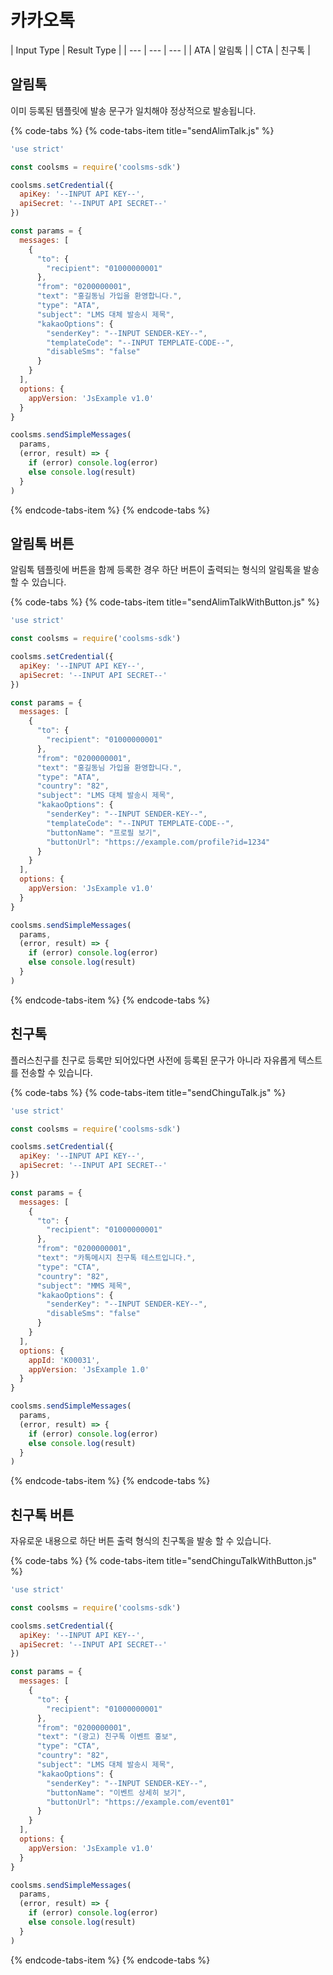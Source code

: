 # 카카오톡

| Input Type | Result Type |
| --- | --- | --- |
| ATA | 알림톡 |
| CTA | 친구톡 |

## 알림톡

이미 등록된 템플릿에 발송 문구가 일치해야 정상적으로 발송됩니다.

{% code-tabs %}
{% code-tabs-item title="sendAlimTalk.js" %}
```javascript
'use strict'

const coolsms = require('coolsms-sdk')

coolsms.setCredential({
  apiKey: '--INPUT API KEY--',
  apiSecret: '--INPUT API SECRET--'
})

const params = {
  messages: [
    {
      "to": {
        "recipient": "01000000001"
      },
      "from": "0200000001",
      "text": "홍길동님 가입을 환영합니다.",
      "type": "ATA",
      "subject": "LMS 대체 발송시 제목",
      "kakaoOptions": {
        "senderKey": "--INPUT SENDER-KEY--",
        "templateCode": "--INPUT TEMPLATE-CODE--",        
        "disableSms": "false"
      }
    }
  ],
  options: {
    appVersion: 'JsExample v1.0'
  }
}

coolsms.sendSimpleMessages(
  params,
  (error, result) => {
    if (error) console.log(error)
    else console.log(result)
  }
)
```
{% endcode-tabs-item %}
{% endcode-tabs %}

## 알림톡 버튼

알림톡 템플릿에 버튼을 함께 등록한 경우 하단 버튼이 출력되는 형식의 알림톡을 발송 할 수 있습니다.

{% code-tabs %}
{% code-tabs-item title="sendAlimTalkWithButton.js" %}
```javascript
'use strict'

const coolsms = require('coolsms-sdk')

coolsms.setCredential({
  apiKey: '--INPUT API KEY--',
  apiSecret: '--INPUT API SECRET--'
})

const params = {
  messages: [
    {
      "to": {
        "recipient": "01000000001"
      },
      "from": "0200000001",
      "text": "홍길동님 가입을 환영합니다.",
      "type": "ATA",
      "country": "82",
      "subject": "LMS 대체 발송시 제목",
      "kakaoOptions": {
        "senderKey": "--INPUT SENDER-KEY--",
        "templateCode": "--INPUT TEMPLATE-CODE--",   
        "buttonName": "프로필 보기",
        "buttonUrl": "https://example.com/profile?id=1234"
      }
    }
  ],
  options: {
    appVersion: 'JsExample v1.0'
  }
}

coolsms.sendSimpleMessages(
  params,
  (error, result) => {
    if (error) console.log(error)
    else console.log(result)
  }
)
```
{% endcode-tabs-item %}
{% endcode-tabs %}

## 친구톡

플러스친구를 친구로 등록만 되어있다면 사전에 등록된 문구가 아니라 자유롭게 텍스트를 전송할 수 있습니다.

{% code-tabs %}
{% code-tabs-item title="sendChinguTalk.js" %}
```javascript
'use strict'

const coolsms = require('coolsms-sdk')

coolsms.setCredential({
  apiKey: '--INPUT API KEY--',
  apiSecret: '--INPUT API SECRET--'
})

const params = {
  messages: [
    {
      "to": {
        "recipient": "01000000001"
      },
      "from": "0200000001",
      "text": "카톡메시지 친구톡 테스트입니다.",
      "type": "CTA",
      "country": "82",
      "subject": "MMS 제목",
      "kakaoOptions": {
        "senderKey": "--INPUT SENDER-KEY--",
        "disableSms": "false"
      }
    }
  ],
  options: {
    appId: 'K00031',
    appVersion: 'JsExample 1.0'
  }
}

coolsms.sendSimpleMessages(
  params,
  (error, result) => {
    if (error) console.log(error)
    else console.log(result)
  }
)
```
{% endcode-tabs-item %}
{% endcode-tabs %}

## 친구톡 버튼

자유로운 내용으로 하단 버튼 출력 형식의 친구톡을 발송 할 수 있습니다.

{% code-tabs %}
{% code-tabs-item title="sendChinguTalkWithButton.js" %}
```javascript
'use strict'

const coolsms = require('coolsms-sdk')

coolsms.setCredential({
  apiKey: '--INPUT API KEY--',
  apiSecret: '--INPUT API SECRET--'
})

const params = {
  messages: [
    {
      "to": {
        "recipient": "01000000001"
      },
      "from": "0200000001",
      "text": "(광고) 친구톡 이벤트 홍보",
      "type": "CTA",
      "country": "82",
      "subject": "LMS 대체 발송시 제목",
      "kakaoOptions": {
        "senderKey": "--INPUT SENDER-KEY--",
        "buttonName": "이벤트 상세히 보기",
        "buttonUrl": "https://example.com/event01"
      }
    }
  ],
  options: {
    appVersion: 'JsExample v1.0'
  }
}

coolsms.sendSimpleMessages(
  params,
  (error, result) => {
    if (error) console.log(error)
    else console.log(result)
  }
)
```
{% endcode-tabs-item %}
{% endcode-tabs %}

